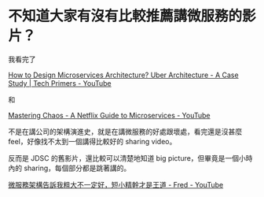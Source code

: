 # 不知道大家有沒有比較推薦講微服務的影片？

我看完了

[How to Design Microservices Architecture? Uber Architecture - A Case Study | Tech Primers - YouTube](https://www.youtube.com/watch?v=Zed6udTPGro)

和

[Mastering Chaos - A Netflix Guide to Microservices - YouTube](https://www.youtube.com/watch?v=CZ3wIuvmHeM&t=815s)

不是在講公司的架構演進史，就是在講微服務的好處跟壞處，看完還是沒甚麼 feel，好像找不太到一個講得比較好的 sharing video。

反而是 JDSC 的舊影片，還比較可以清楚地知道 big picture，但畢竟是一個小時內的 sharing，每個部分都是跳著講的。

[微服務架構告訴我粗大不一定好，短小精幹才是王道 - Fred - YouTube](https://www.youtube.com/watch?v=3JZf0FJdHkE)
